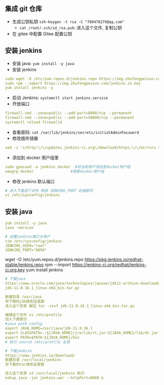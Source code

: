 ## 集成 git 仓库

- 生成公钥私钥 `ssh-keygen -t rsa -C "760478279@qq.com"`
  - `cat /root/.ssh/id_rsa.pub`: 进入这个文件, 复制公钥
- 在 gitee 中配置 Gitee 配置公钥

## 安装 jenkins

- 安装 java: `yum install -y java`
- 安装 jenkins

```yml
sudo wget -O /etc/yum.repos.d/jenkins.repo https://img.zhufengpeixun.com/jenkins.repo
sudo rpm --import https://img.zhufengpeixun.com/jenkins.io.key
yum install jenkins -y
```

- 启动 Jenkins: `systemctl start jenkins.service`
- 开放端口

```yml
firewall-cmd --zone=public --add-port=8080/tcp --permanent
firewall-cmd --zone=public --add-port=50000/tcp --permanent
systemctl reload firewalld
```

- 查看密码: `cat /var/lib/jenkins/secrets/initialAdminPassword`
- 修改插件镜像

```yml
sed -i 's/http:\/\/updates.jenkins-ci.org\/download/https:\/\/mirrors.tuna.tsinghua.edu.cn\/jenkins/g' /var/lib/jenkins/updates/default.json && sed -i 's/http:\/\/www.google.com/https:\/\/www.baidu.com/g' /var/lib/jenkins/updates/default.json
```

- 添加到 docker 用户组里

```yml
sudo gpasswd -a jenkins docker  #将当前用户添加至docker用户组
newgrp docker                 #更新docker用户组
```

- 修改 jenkins 默认端口

```yml
# 进入下面这个文件 修改 JENKINS_PORT 的值即可
vi /etc/sysconfig/jenkins
```

## 安装 java

```yml
yum install -y java
java -version
```

```yml
# 设置jenkins端口与用户
vim /etc/sysconfig/jenkins
JENKINS_USER="root"
JENKINS_PORT="8099"
```

wget -O /etc/yum.repos.d/jenkins.repo https://pkg.jenkins.io/redhat-stable/jenkins.repo
rpm --import https://jenkins-ci.org/redhat/jenkins-ci.org.key
yum install jenkins


```yml
# 下载java
https://www.oracle.com/java/technologies/javase/jdk11-archive-downloads.html
jdk-11.0.16.1_linux-x64_bin.tar.gz

新建目录 /usr/java
将下载的jdk放到这里面
进入这个目录 解压 tar -zxvf jdk-11.0.16.1_linux-x64_bin.tar.gz

编辑这个文件 vi /etc/profile
加入下面部分
#java path config
export JAVA_HOME=/usr/java/jdk-11.0.16.1
export CLASSPATH=.:${JAVA_HOME}/jre/lib/rt.jar:${JAVA_HOME}/lib/dt.jar:${JAVA_HOME}/lib/tools.jar
export PATH=$PATH:${JAVA_HOME}/bin
# 执行 source /etc/profile 生效

# 下载jenkins
https://www.jenkins.io/download/
新建目录 /usr/local/jenkins
将下载的tar放到这里面

进入这个目录 cd /usr/local/jenkins 执行
nohup java -jar jenkins.war --httpPort=8080 &
```
